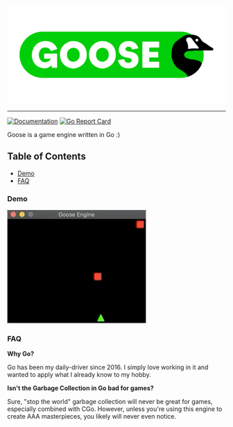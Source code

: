 <img src="logo.png" width="512">

---

[![Documentation](https://pkg.go.dev/badge/github.com/PapayaJuice/goose)](https://pkg.go.dev/github.com/PapayaJuice/goose) [![Go Report Card](https://goreportcard.com/badge/github.com/papayajuice/goose)](https://goreportcard.com/report/github.com/papayajuice/goose) 

Goose is a game engine written in Go :)

## Table of Contents
- [Demo](#demo)
- [FAQ](#faq)

### Demo
![Demo GIF](demo.gif)

### FAQ
**Why Go?**

Go has been my daily-driver since 2016. I simply love working in it and wanted to apply what I already know to my hobby.

**Isn't the Garbage Collection in Go bad for games?**

Sure, "stop the world" garbage collection will never be great for games, especially combined with CGo. However, unless you're using this engine to create AAA masterpieces, you likely will never even notice.

